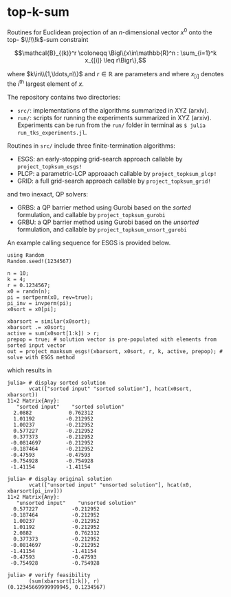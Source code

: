 # top-k-sum
Routines for Euclidean projection of an $n$-dimensional vector $x^0$ onto the top- $\\!\\!k$-sum constraint
```math
\mathcal{B}_{(k)}^r \coloneqq \Bigl\{x\in\mathbb{R}^n : \sum_{i=1}^k x_{[i]} \leq r\Bigr\},
```
where $k\in\\{1,\ldots,n\\}$ and $r\in\mathbb{R}$ are parameters and where $x_{[i]}$ denotes the $i^{\text{th}}$ largest element of $x$.

The repository contains two directories:
- `src/`: implementations of the algorithms summarized in XYZ (arxiv).
- `run/`: scripts for running the experiments summarized in XYZ (arxiv). Experiments can be run from the `run/` folder in terminal as `$ julia run_tks_experiments.jl`.

Routines in `src/` include three finite-termination algorithms:
- ESGS: an early-stopping grid-search approach callable by `project_topksum_esgs!`
- PLCP: a parametric-LCP approaach callable by `project_topksum_plcp!`
- GRID: a full grid-search approach callable by `project_topksum_grid!`

and two inexact, QP solvers:
- GRBS: a QP barrier method using Gurobi based on the _sorted_ formulation, and callable by `project_topksum_gurobi`
- GRBU: a QP barrier method using Gurobi based on the _unsorted_ formulation, and callable by `project_topksum_unsort_gurobi`

An example calling sequence for ESGS is provided below.

```
using Random
Random.seed!(1234567)

n = 10;
k = 4;
r = 0.1234567;
x0 = randn(n);
pi = sortperm(x0, rev=true);
pi_inv = invperm(pi);
x0sort = x0[pi];

xbarsort = similar(x0sort);
xbarsort .= x0sort;
active = sum(x0sort[1:k]) > r;
prepop = true; # solution vector is pre-populated with elements from sorted input vector
out = project_maxksum_esgs!(xbarsort, x0sort, r, k, active, prepop); # solve with ESGS method
```
which results in
```
julia> # display sorted solution
       vcat(["sorted input" "sorted solution"], hcat(x0sort, xbarsort))
11×2 Matrix{Any}:
   "sorted input"    "sorted solution"
  2.0882            0.762312
  1.01192          -0.212952
  1.00237          -0.212952
  0.577227         -0.212952
  0.377373         -0.212952
 -0.0814697        -0.212952
 -0.187464         -0.212952
 -0.47593          -0.47593
 -0.754928         -0.754928
 -1.41154          -1.41154

julia> # display original solution
       vcat(["unsorted input" "unsorted solution"], hcat(x0, xbarsort[pi_inv]))
11×2 Matrix{Any}:
   "unsorted input"    "unsorted solution"
  0.577227           -0.212952
 -0.187464           -0.212952
  1.00237            -0.212952
  1.01192            -0.212952
  2.0882              0.762312
  0.377373           -0.212952
 -0.0814697          -0.212952
 -1.41154            -1.41154
 -0.47593            -0.47593
 -0.754928           -0.754928

julia> # verify feasibility
       (sum(xbarsort[1:k]), r)
(0.12345669999999945, 0.1234567)
```
